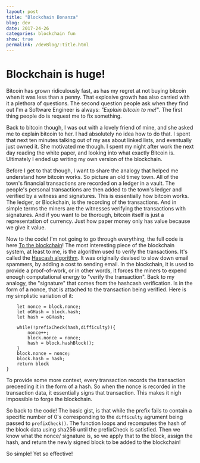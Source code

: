 ```yaml
---
layout: post
title: "Blockchain Bonanza"
blog: dev
date: 2017-24-26
categories: blockchain fun
show: true
permalink: /devBlog/:title.html
---
```


# Blockchain is huge! #

Bitcoin has grown ridiculously fast, as has my regret at not buying bitcoin when it was less than a penny. That explosive growth has also carried with it a plethora of questions. The second question people ask when they find out I'm a Software Engineer is always: _"Explain bitcoin to me!"_. The first thing people do is request me to fix something.

Back to bitcoin though, I was out with a lovely friend of mine, and she asked me to explain bitcoin to her. I had absolutely no idea how to do that. I spent that next ten minutes talking out of my ass about linked lists, and eventually just owned it. She motivated me though. I spent my night after work the next day reading the white paper, and looking into what exactly Bitcoin is. Ultimately I ended up writing my own version of the blockchain.

Before I get to that though, I want to share the analogy that helped me understand how bitcoin works. So picture an old timey town. All of the town's financial transactions are recorded on a ledger in a vault. The people's personal transactions are then added to the town's ledger and verified by a witness and signatures. This is essentially how bitcoin works. The ledger, or Blockchain, is the recording of the transactions. And in simple terms the miners are the witnesses verifying the transactions with signatures. And if you want to be thorough, bitcoin itself is just a representation of currency. Just how paper money only has value because we give it value.

Now to the code! I'm not going to go through everything, the full code is here [To the blockchain](https://github.com/Astjust1/bitcoinPOC)! The most interesting piece of the blockchain system, at least to me, is the algorithm used to verify the transactions. It's called the [Hascash algorithm](https://en.wikipedia.org/wiki/Hashcash). It was originally devised to slow down email spammers, by adding a cost to sending email. In the blockchain, it is used to provide a proof-of-work, or in other words, it forces the miners to expend enough computational energy to "verify the transaction". Back to my analogy, the "signature" that comes from the hashcash verification. Is in the form of a nonce, that is attached to the transaction being verified. Here is my simplistic variation of it:
```let proofOfWork = function(block,difficulty){
    let nonce = block.nonce;
    let oGHash = block.hash;
    let hash = oGHash;

    while(!prefixCheck(hash,difficulty)){
        nonce++;
        block.nonce = nonce;
        hash = block.hashBlock();
    }
    block.nonce = nonce;
    block.hash = hash;
    return block
}
```

To provide some more context, every transaction records the transaction preceeding it in the form of a hash. So when the nonce is recorded in the transaction data, it essentially signs that transaction. This makes it nigh impossible to forge the blockchain.

So back to the code! The basic gist, is that while the prefix fails to contain a specific number of 0's corresponding to the `difficulty` agrument being passed to `prefixCheck()`. The function loops and recomputes the hash of the block data using sha256 until the prefixCheck is satisfied. Then we know what the nonce/ signature is, so we apply that to the block, assign the hash, and return the newly signed block to be added to the blockchain!

So simple! Yet so effective!
